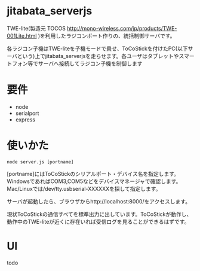 # jitabata_serverjs
TWE-lite(製造元 TOCOS http://mono-wireless.com/jp/products/TWE-001Lite.html
)を利用したラジコンボート作りの、統括制御サーバです。

各ラジコン子機はTWE-liteを子機モードで乗せ、ToCoStickを付けたPC(以下サーバという)上でjitabata_serverjsを走らせます。各ユーザはタブレットやスマートフォン等でサーバへ接続してラジコン子機を制御します

# 要件

* node
* serialport
* express

# 使いかた

`node server.js [portname]`

[portname]にはToCoStickのシリアルポート・デバイス名を指定します。WindowsであればCOM3,COM5などをデバイスマネージャで確認します。Mac/Linuxでは/dev/tty.usbserial-XXXXXXを探して指定します。

サーバが起動したら、ブラウザからhttp://localhost:8000/をアクセスします。

現状ToCoStickの通信すべてを標準出力に出しています。ToCoStickが動作し、動作中のTWE-liteが近くに存在いれば受信ログを見ることができるはずです。

# UI

todo

